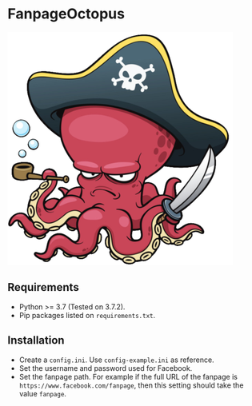 # FanpageOctopus

![Octopus](octopus.png)


## Requirements

- Python >= 3.7 (Tested on 3.7.2).
- Pip packages listed on `requirements.txt`.


## Installation

- Create a `config.ini`. Use `config-example.ini` as reference.
- Set the username and password used for Facebook.
- Set the fanpage path. For example if the full URL of the fanpage is `https://www.facebook.com/fanpage`, then this setting should take the value `fanpage`.
